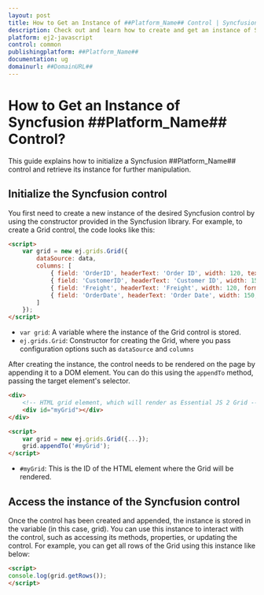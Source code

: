 ```yaml
---
layout: post
title: How to Get an Instance of ##Platform_Name## Control | Syncfusion
description: Check out and learn how to create and get an instance of Syncfusion ##Platform_Name## control and more.
platform: ej2-javascript
control: common
publishingplatform: ##Platform_Name##
documentation: ug
domainurl: ##DomainURL##
---
```


# How to Get an Instance of Syncfusion ##Platform_Name## Control?

This guide explains how to initialize a Syncfusion ##Platform_Name## control and retrieve its instance for further manipulation.

## Initialize the Syncfusion control

You first need to create a new instance of the desired Syncfusion control by using the constructor provided in the Syncfusion library. For example, to create a Grid control, the code looks like this:

```html
<script>
    var grid = new ej.grids.Grid({
        dataSource: data,
        columns: [
            { field: 'OrderID', headerText: 'Order ID', width: 120, textAlign: 'Right' },
            { field: 'CustomerID', headerText: 'Customer ID', width: 150 },
            { field: 'Freight', headerText: 'Freight', width: 120, format: 'C2', textAlign: 'Right' },
            { field: 'OrderDate', headerText: 'Order Date', width: 150, format: 'yMd' }
        ]
    });
</script>
```
* `var grid`: A variable where the instance of the Grid control is stored.
* `ej.grids.Grid`: Constructor for creating the Grid, where you pass configuration options such as `dataSource` and `columns`

After creating the instance, the control needs to be rendered on the page by appending it to a DOM element. You can do this using the `appendTo` method, passing the target element's selector.

```html
<div>
    <!-- HTML grid element, which will render as Essential JS 2 Grid -->
    <div id="myGrid"></div>
</div>

<script>
    var grid = new ej.grids.Grid({...});
    grid.appendTo('#myGrid');
</script>
```
* `#myGrid`: This is the ID of the HTML element where the Grid will be rendered.

## Access the instance of the Syncfusion control

Once the control has been created and appended, the instance is stored in the variable (in this case, grid). You can use this instance to interact with the control, such as accessing its methods, properties, or updating the control. For example, you can get all rows of the Grid using this instance like below:

```html
<script>
console.log(grid.getRows());
</script>
```
